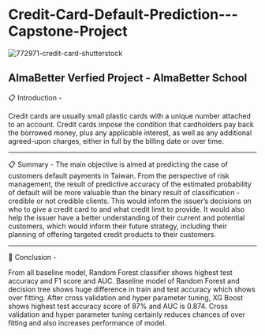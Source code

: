 # Credit-Card-Default-Prediction---Capstone-Project

![772971-credit-card-shutterstock](https://user-images.githubusercontent.com/103633582/183985508-a2f3e92c-ff73-448b-a108-6140180bef8e.jpg)

AlmaBetter Verfied Project - AlmaBetter School
-----------------------------------------------------
📋 Introduction -

Credit cards are usually small plastic cards with a unique number attached to an account.
Credit cards impose the condition that cardholders pay back the borrowed money, plus any applicable interest, as well as any additional agreed-upon charges, either in full by the billing date or over time.


-----------------------------------------------------

📋 Summary -
The main objective is aimed at predicting the case of customers default payments in Taiwan. From the perspective of risk management, the result of predictive accuracy of the estimated probability of default will be more valuable than the binary result of classification - credible or not credible clients. This would inform the issuer’s decisions on who to give a credit card to and what credit limit to provide. It would also help the issuer have a better understanding of their current and potential customers, which would inform their future strategy, including their planning of offering targeted credit products to their customers.

-----------------------------------------------------

💾 Conclusion -

From all baseline model, Random Forest classifier shows highest test accuracy and F1 score and AUC.
Baseline model of Random Forest and decision tree shows huge difference in  train and test accuracy which shows over fitting.
After cross validation and hyper parameter tuning, XG Boost shows highest test  accuracy score of 87% and AUC is 0.874.
Cross validation and hyper parameter tuning certainly reduces chances of  over fitting and also increases performance of model.
